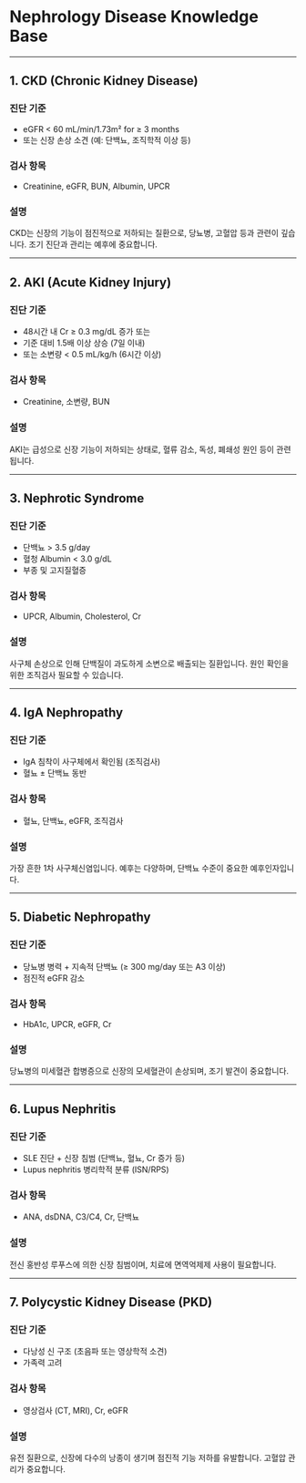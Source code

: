 # Nephrology Disease Knowledge Base

---

## 1. CKD (Chronic Kidney Disease)

### 진단 기준
- eGFR < 60 mL/min/1.73m² for ≥ 3 months
- 또는 신장 손상 소견 (예: 단백뇨, 조직학적 이상 등)

### 검사 항목
- Creatinine, eGFR, BUN, Albumin, UPCR

### 설명
CKD는 신장의 기능이 점진적으로 저하되는 질환으로, 당뇨병, 고혈압 등과 관련이 깊습니다. 조기 진단과 관리는 예후에 중요합니다.

---

## 2. AKI (Acute Kidney Injury)

### 진단 기준
- 48시간 내 Cr ≥ 0.3 mg/dL 증가 또는
- 기준 대비 1.5배 이상 상승 (7일 이내)
- 또는 소변량 < 0.5 mL/kg/h (6시간 이상)

### 검사 항목
- Creatinine, 소변량, BUN

### 설명
AKI는 급성으로 신장 기능이 저하되는 상태로, 혈류 감소, 독성, 폐쇄성 원인 등이 관련됩니다.

---

## 3. Nephrotic Syndrome

### 진단 기준
- 단백뇨 > 3.5 g/day
- 혈청 Albumin < 3.0 g/dL
- 부종 및 고지질혈증

### 검사 항목
- UPCR, Albumin, Cholesterol, Cr

### 설명
사구체 손상으로 인해 단백질이 과도하게 소변으로 배출되는 질환입니다. 원인 확인을 위한 조직검사 필요할 수 있습니다.

---

## 4. IgA Nephropathy

### 진단 기준
- IgA 침착이 사구체에서 확인됨 (조직검사)
- 혈뇨 ± 단백뇨 동반

### 검사 항목
- 혈뇨, 단백뇨, eGFR, 조직검사

### 설명
가장 흔한 1차 사구체신염입니다. 예후는 다양하며, 단백뇨 수준이 중요한 예후인자입니다.

---

## 5. Diabetic Nephropathy

### 진단 기준
- 당뇨병 병력 + 지속적 단백뇨 (≥ 300 mg/day 또는 A3 이상)
- 점진적 eGFR 감소

### 검사 항목
- HbA1c, UPCR, eGFR, Cr

### 설명
당뇨병의 미세혈관 합병증으로 신장의 모세혈관이 손상되며, 조기 발견이 중요합니다.

---

## 6. Lupus Nephritis

### 진단 기준
- SLE 진단 + 신장 침범 (단백뇨, 혈뇨, Cr 증가 등)
- Lupus nephritis 병리학적 분류 (ISN/RPS)

### 검사 항목
- ANA, dsDNA, C3/C4, Cr, 단백뇨

### 설명
전신 홍반성 루푸스에 의한 신장 침범이며, 치료에 면역억제제 사용이 필요합니다.

---

## 7. Polycystic Kidney Disease (PKD)

### 진단 기준
- 다낭성 신 구조 (초음파 또는 영상학적 소견)
- 가족력 고려

### 검사 항목
- 영상검사 (CT, MRI), Cr, eGFR

### 설명
유전 질환으로, 신장에 다수의 낭종이 생기며 점진적 기능 저하를 유발합니다. 고혈압 관리가 중요합니다.